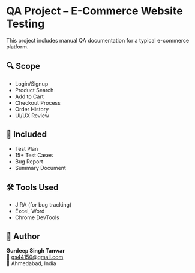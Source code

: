 # QA Project – E-Commerce Website Testing

This project includes manual QA documentation for a typical e-commerce platform.

## 🔍 Scope
- Login/Signup
- Product Search
- Add to Cart
- Checkout Process
- Order History
- UI/UX Review

## 📁 Included
- Test Plan
- 15+ Test Cases
- Bug Report
- Summary Document

## 🛠 Tools Used
- JIRA (for bug tracking)
- Excel, Word
- Chrome DevTools

## 👤 Author
**Gurdeep Singh Tanwar**  
📧 gs44150@gmail.com  
📍 Ahmedabad, India
